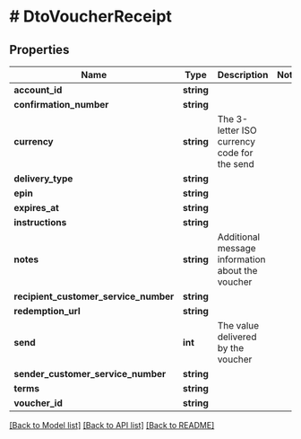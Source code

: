 # # DtoVoucherReceipt

## Properties

Name | Type | Description | Notes
------------ | ------------- | ------------- | -------------
**account_id** | **string** |  |
**confirmation_number** | **string** |  |
**currency** | **string** | The 3-letter ISO currency code for the send |
**delivery_type** | **string** |  |
**epin** | **string** |  |
**expires_at** | **string** |  |
**instructions** | **string** |  |
**notes** | **string** | Additional message information about the voucher |
**recipient_customer_service_number** | **string** |  |
**redemption_url** | **string** |  |
**send** | **int** | The value delivered by the voucher |
**sender_customer_service_number** | **string** |  |
**terms** | **string** |  |
**voucher_id** | **string** |  |

[[Back to Model list]](../../README.md#models) [[Back to API list]](../../README.md#endpoints) [[Back to README]](../../README.md)
